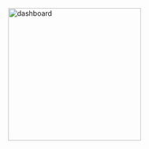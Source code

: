 <img width="269" alt="dashboard" src="https://user-images.githubusercontent.com/107298963/204561532-397c7621-2c7c-425b-a959-1db5ac42d37e.png">
